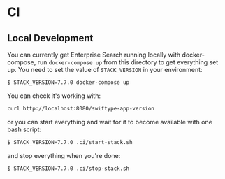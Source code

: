 # CI

## Local Development

You can currently get Enterprise Search running locally with docker-compose,
run `docker-compose up` from this directory to get everything set up.
You need to set the value of `STACK_VERSION` in your environment:

```bash
$ STACK_VERSION=7.7.0 docker-compose up
```

You can check it's working with:
```bash
curl http://localhost:8080/swiftype-app-version
```

or you can start everything and wait for it to become available
with one bash script:

```bash
$ STACK_VERSION=7.7.0 .ci/start-stack.sh
```

and stop everything when you're done:

```bash
$ STACK_VERSION=7.7.0 .ci/stop-stack.sh
```
